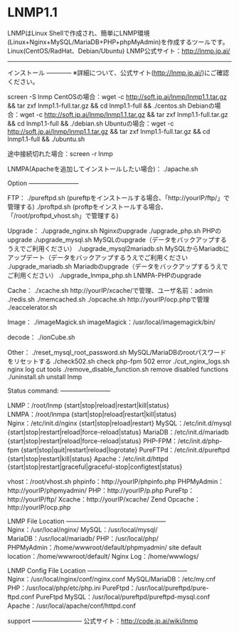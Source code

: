 LNMP1.1
====
LNMPはLinux Shellで作成され、簡単にLNMP環境(Linux+Nginx+MySQL/MariaDB+PHP+phpMyAdmin)を作成するツールです。
Linux(CentOS/RadHat、Debian/Ubuntu)
LNMP公式サイト：http://lnmp.jp.ai/

--------------------------------------------------------------------------------

インストール
————
※詳細について、公式サイト(http://lnmp.jp.ai/)にご確認ください。

screen -S lnmp
CentOSの場合：wget -c http://soft.jp.ai/lnmp/lnmp1.1.tar.gz && tar zxf lnmp1.1-full.tar.gz && cd lnmp1.1-full && ./centos.sh
Debianの場合：wget -c http://soft.jp.ai/lnmp/lnmp1.1.tar.gz && tar zxf lnmp1.1-full.tar.gz && cd lnmp1.1-full && ./debian.sh
Ubuntuの場合：wget -c http://soft.jp.ai/lnmp/lnmp1.1.tar.gz && tar zxf lnmp1.1-full.tar.gz && cd lnmp1.1-full && ./ubuntu.sh

途中接続切れた場合：screen -r lnmp

LNMPA(Apacheを追加してインストールしたい場合)：
./apache.sh

Option
————————

FTP：
./pureftpd.sh (pureftpをインストールする場合、「http://yourIP/ftp/」で管理する)
./proftpd.sh  (proftpをインストールする場合、「/root/proftpd_vhost.sh」で管理する)

Upgrade：
./upgrade_nginx.sh Nginxのupgrade
./upgrade_php.sh   PHPのupgrade
./upgrade_mysql.sh MySQLのupgrade（データをバックアップするうえでご利用ください）
./upgrade_mysql2mariadb.sh MySQLからMariadbにアップデート（データをバックアップするうえでご利用ください
./upgrade_mariadb.sh Mariadbのupgrade（データをバックアップするうえでご利用ください）
./upgrade_lnmpa_php.sh LNMPA-PHPのupgrade

Cache：
./xcache.sh http://yourIP/xcache/で管理、ユーザ名前：admin
./redis.sh
./memcached.sh
./opcache.sh http://yourIP/ocp.phpで管理
./eaccelerator.sh

Image：
./imageMagick.sh imageMagick：/usr/local/imagemagick/bin/

decode：
./ionCube.sh

Other：
./reset_mysql_root_password.sh MySQL/MariaDBのrootパスワードをリセットする
./check502.sh  check php-fpm 502 error
./cut_nginx_logs.sh nginx log cut tools
./remove_disable_function.sh remove disabled functions
./uninstall.sh unstall lnmp

Status command:
————————

LNMP：/root/lnmp {start|stop|reload|restart|kill|status}
LNMPA：/root/lnmpa {start|stop|reload|restart|kill|status}
Nginx：/etc/init.d/nginx {start|stop|reload|restart}
MySQL：/etc/init.d/mysql {start|stop|restart|reload|force-reload|status}
MariaDB：/etc/init.d/mariadb {start|stop|restart|reload|force-reload|status}
PHP-FPM：/etc/init.d/php-fpm {start|stop|quit|restart|reload|logrotate}
PureFTPd：/etc/init.d/pureftpd {start|stop|restart|kill|status}
Apache：/etc/init.d/httpd {start|stop|restart|graceful|graceful-stop|configtest|status}

vhost：/root/vhost.sh
phpinfo：http://yourIP/phpinfo.php
PHPMyAdmin：http://yourIP/phpmyadmin/
PHP：http://yourIP/p.php
PureFtp：http://yourIP/ftp/
Xcache：http://yourIP/xcache/
Zend Opcache：http://yourIP/ocp.php

LNMP File Location
————————————————
Nginx：/usr/local/nginx/
MySQL：/usr/local/mysql/
MariaDB：/usr/local/mariadb/
PHP：/usr/local/php/
PHPMyAdmin：/home/wwwroot/default/phpmyadmin/
site default location：/home/wwwroot/default/
Nginx Log：/home/wwwlogs/

LNMP Config File Location
————————————————
Nginx：/usr/local/nginx/conf/nginx.conf
MySQL/MariaDB：/etc/my.cnf
PHP：/usr/local/php/etc/php.ini
PureFtpd：/usr/local/pureftpd/pure-ftpd.conf
PureFtpd MySQL：/usr/local/pureftpd/pureftpd-mysql.conf
Apache：/usr/local/apache/conf/httpd.conf


support
————————
公式サイト：http://code.jp.ai/wiki/lnmp
